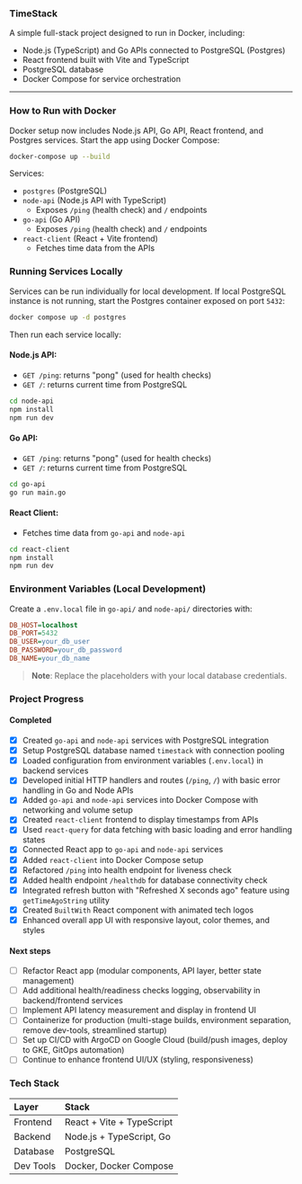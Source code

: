 ### TimeStack

A simple full-stack project designed to run in Docker, including:

- Node.js (TypeScript) and Go APIs connected to PostgreSQL (Postgres)
- React frontend built with Vite and TypeScript
- PostgreSQL database
- Docker Compose for service orchestration

---

### How to Run with Docker

Docker setup now includes Node.js API, Go API, React frontend, and Postgres services. Start the app using Docker Compose:

```bash
docker-compose up --build
```

Services:

- `postgres` (PostgreSQL)
- `node-api` (Node.js API with TypeScript)
  - Exposes `/ping` (health check) and `/` endpoints
- `go-api` (Go API)
  - Exposes `/ping` (health check) and `/` endpoints
- `react-client` (React + Vite frontend)
  - Fetches time data from the APIs

### Running Services Locally

Services can be run individually for local development. If local PostgreSQL instance is not running, start the Postgres container exposed on port `5432`:

```bash
docker compose up -d postgres
```

Then run each service locally:

#### Node.js API:

- `GET /ping`: returns "pong" (used for health checks)
- `GET /`: returns current time from PostgreSQL

```bash
cd node-api
npm install
npm run dev
```

#### Go API:

- `GET /ping`: returns "pong" (used for health checks)
- `GET /`: returns current time from PostgreSQL

```bash
cd go-api
go run main.go
```

#### React Client:

- Fetches time data from `go-api` and `node-api`

```bash
cd react-client
npm install
npm run dev
```

### Environment Variables (Local Development)

Create a `.env.local` file in `go-api/` and `node-api/` directories with:

```ini
DB_HOST=localhost
DB_PORT=5432
DB_USER=your_db_user
DB_PASSWORD=your_db_password
DB_NAME=your_db_name
```

> **Note**: Replace the placeholders with your local database credentials.

### Project Progress

#### Completed

- [x] Created `go-api` and `node-api` services with PostgreSQL integration
- [x] Setup PostgreSQL database named `timestack` with connection pooling
- [x] Loaded configuration from environment variables (`.env.local`) in backend services
- [x] Developed initial HTTP handlers and routes (`/ping`, `/`) with basic error handling in Go and Node APIs
- [x] Added `go-api` and `node-api` services into Docker Compose with networking and volume setup
- [x] Created `react-client` frontend to display timestamps from APIs
- [x] Used `react-query` for data fetching with basic loading and error handling states
- [x] Connected React app to `go-api` and `node-api` services
- [x] Added `react-client` into Docker Compose setup
- [x] Refactored `/ping` into health endpoint for liveness check
- [x] Added health endpoint `/healthdb` for database connectivity check
- [x] Integrated refresh button with "Refreshed X seconds ago" feature using `getTimeAgoString` utility
- [x] Created `BuiltWith` React component with animated tech logos
- [x] Enhanced overall app UI with responsive layout, color themes, and styles

#### Next steps

- [ ] Refactor React app (modular components, API layer, better state management)
- [ ] Add additional health/readiness checks logging, observability in backend/frontend services
- [ ] Implement API latency measurement and display in frontend UI
- [ ] Containerize for production (multi-stage builds, environment separation, remove dev-tools, streamlined startup)
- [ ] Set up CI/CD with ArgoCD on Google Cloud (build/push images, deploy to GKE, GitOps automation)
- [ ] Continue to enhance frontend UI/UX (styling, responsiveness)

### Tech Stack

| Layer     | Stack                     |
| :-------- | :------------------------ |
| Frontend  | React + Vite + TypeScript |
| Backend   | Node.js + TypeScript, Go  |
| Database  | PostgreSQL                |
| Dev Tools | Docker, Docker Compose    |
